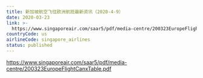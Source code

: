 ```yaml
---
title: 新加坡航空飞往欧洲航班最新资讯（2020-4-9）
date: 2020-03-23
link: >-
  https://www.singaporeair.com/saar5/pdf/media-centre/200323EuropeFlightCanxTable.pdf
countryCode: us
airlineCode: singapore_airlines
status: published
---
```

https://www.singaporeair.com/saar5/pdf/media-centre/200323EuropeFlightCanxTable.pdf

